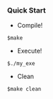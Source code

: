 ### Quick Start

- Compile!

```
$make
```
- Execute!

```
$./my_exe
```

- Clean

```
$make clean
```
